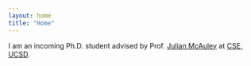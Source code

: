 ```yaml
---
layout: home
title: "Home"
---
```


I am an incoming Ph.D. student advised by Prof. [Julian McAuley](https://cseweb.ucsd.edu/~jmcauley/) at [CSE, UCSD](https://cse.ucsd.edu/). 